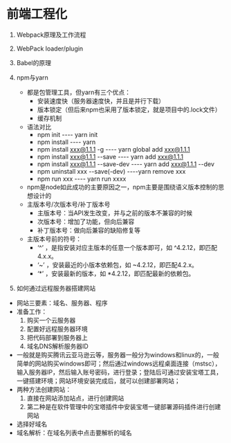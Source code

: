 # 前端工程化
1. Webpack原理及工作流程
2. WebPack loader/plugin
3. Babel的原理
4. npm与yarn
    + 都是包管理工具，但yarn有三个优点：
        - 安装速度快（服务器速度快，并且是并行下载）
        - 版本锁定（但后来npm也采用了版本锁定，就是项目中的.lock文件）
        - 缓存机制
    + 语法对比
        - npm init                          ---- yarn init
        - npm install                       ---- yarn 
        - npm install xxx@1.1.1 -g          ---- yarn global add xxx@1.1.1
        - npm install xxx@1.1.1 --save      ---- yarn add xxx@1.1.1
        - npm install xxx@1.1.1 --save-dev  ---- yarn add xxx@1.1.1 --dev
        - npm uninstall xxx --save(-dev)    ----yarn remove xxx
        - npm run xxx                       ---- yarn run xxxx
    + npm是node如此成功的主要原因之一，npm主要是围绕语义版本控制的思想设计的
    + 主版本号/次版本号/补丁版本号
        - 主版本号：当API发生改变，并与之前的版本不兼容的时候
        - 次版本号：增加了功能，但向后兼容
        - 补丁版本号：做向后兼容的缺陷修复等
    + 主版本号前的符号：
        - ‘^’ ，是指安装对应主版本的任意一个版本即可，如 ^4.2.12，即匹配4.x.x。
        - ‘~’ ，安装最近的小版本依赖包，如 ~4.2.12，即匹配4.2.x。
        - ‘*’ ，安装最新的版本，如 *4.2.12，即匹配最新的依赖包。

5. 如何通过远程服务器搭建网站
+ 网站三要素：域名、服务器、程序
+ 准备工作：
    1. 购买一个云服务器
    2. 配置好远程服务器环境
    3. 把代码部署到服务器上
    4. 域名DNS解析服务器ID
+ 一般就是购买腾讯云亚马逊云等，服务器一般分为windows和linux的，一般简单的网站购买windows即可；然后通过windows远程桌面连接（mstsc），输入服务器IP，然后输入账号密码，进行登录；登陆后可通过安装宝塔工具，一键搭建环境；网站环境安装完成后，就可以创建部署网站；
+ 两种方法创建网站：
    1. 直接在网站添加站点，进行创建网站
    2. 第二种是在软件管理中的宝塔插件中安装宝塔一键部署源码插件进行创建网站
+ 选择好域名
+ 域名解析：在域名列表中点击要解析的域名
